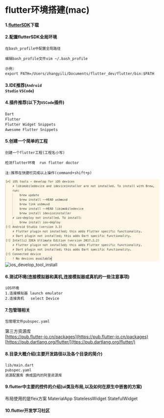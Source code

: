 # flutter环境搭建(mac)

#### 1.[flutterSDK](https://flutter.io/setup-macos/)下载    

#### 2.配置flutterSDK全局环境    
```
在bash_profile中配置全局路径

编辑bash_profile文件vim ~/.bash_profile    

示例:  
export PATH=/Users/zhangyili/Documents/flutter_dev/flutter/bin:$PATH
```
  
#### 3.IDE推荐(<code>Android Studio</code> <code>VSCode</code>)    

#### 4.插件推荐(以下为<code>VSCode</code>插件)      

<code>Dart</code>  
<code>Flutter</code>  
<code>Flutter Widget Snippets</code>  
<code>Awesome Flutter Snippets</code>

#### 5.创建一个简单的工程    
```
创建一个flutter工程(工程名小写)    

检测flutter环境  run flutter doctor    

注:推荐在快捷栏完成以上操作(command+shift+p)
```
![flutterdoctor检测flutter环境](https://github.com/smallerboy/flutter_document/blob/master/1.%E7%8E%AF%E5%A2%83%E6%90%AD%E5%BB%BA/ImageSource/flutter_doctor.png)
![ios_develop_tool_install]()
#### 6.测试环境(连接模拟器和真机,连接模拟器或真机的一些注意事项)  
```
iOS环境  
1.连接模拟器 launch emulator  
2.连接真机   select Device
```
     

#### 7.包管理相关   
```
包管理文件pubspec.yaml
```
第三方资源库  
[https://pub.flutter-io.cn/packages](https://pub.flutter-io.cn/packages)  
[https://pub.dartlang.org/flutter/](ttps://pub.dartlang.org/flutter/)
 
 
#### 8.目录大概介绍(主要开发路径以及各个目录的简介)  
```
lib/main.dart
pubspec.yaml
资源配置库 换成国内的阿里资源库
```

#### 9.flutter中主要的控件的介绍(ui类及布局,以及如何在原生中嵌套的方案)

布局使用的是flex方案
MaterialApp
StatelessWidget
StatefulWidget

  
  

#### 10.flutter开发学习社区


